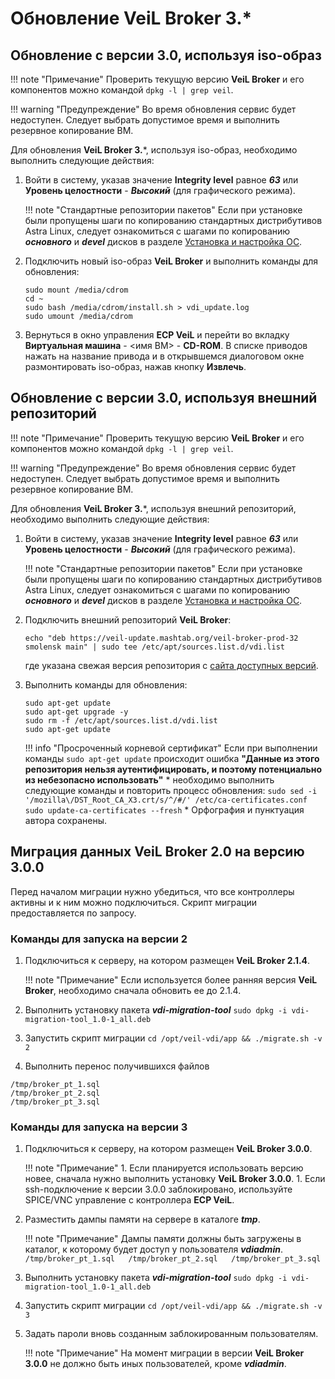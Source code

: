 # Обновление VeiL Broker 3.*

## Обновление с версии 3.0, используя iso-образ

!!! note "Примечание"
    Проверить текущую версию **VeiL Broker** и его компонентов можно командой `dpkg -l | grep veil`.

!!! warning "Предупреждение"
    Во время обновления сервис будет недоступен. Следует выбрать допустимое время и выполнить резервное копирование ВМ.

Для обновления **VeiL Broker 3.***, используя iso-образ, необходимо выполнить следующие действия: 

1. Войти в систему, указав значение **Integrity level** равное **_63_** или 
   **Уровень целостности** - **_Высокий_** (для графического режима).
   
    !!! note "Стандартные репозитории пакетов"
        Если при установке были пропущены шаги по копированию стандартных дистрибутивов Astra Linux, 
        следует ознакомиться с шагами по копированию **_основного_** и **_devel_** дисков 
        в разделе [Установка и настройка ОС](../engineer_guide/install_os/index.md).

1. Подключить новый iso-образ **VeiL Broker** и выполнить 
   команды для обновления:

    ```
    sudo mount /media/cdrom  
    cd ~  
    sudo bash /media/cdrom/install.sh > vdi_update.log  
    sudo umount /media/cdrom
    ```
   
1. Вернуться в окно управления **ECP VeiL** и перейти во вкладку **Виртуальная машина** - <имя ВМ> - **CD-ROM**. 
   В списке приводов нажать на название привода и в открывшемся диалоговом окне размонтировать 
   iso-образ, нажав кнопку **Извлечь**.
 
## Обновление с версии 3.0, используя внешний репозиторий

!!! note "Примечание"
    Проверить текущую версию **VeiL Broker** и его компонентов можно командой `dpkg -l | grep veil`.

!!! warning "Предупреждение"
    Во время обновления сервис будет недоступен. Следует выбрать допустимое время и выполнить резервное копирование ВМ.

Для обновления **VeiL Broker 3.***, используя внешний репозиторий, необходимо выполнить следующие действия: 

1. Войти в систему, указав значение **Integrity level** равное **_63_** или 
   **Уровень целостности** - **_Высокий_** (для графического режима).
   
    !!! note "Стандартные репозитории пакетов"
        Если при установке были пропущены шаги по копированию стандартных дистрибутивов Astra Linux, 
        следует ознакомиться с шагами по копированию **_основного_** и **_devel_** дисков 
        в разделе [Установка и настройка ОС](../engineer_guide/install_os/index.md).

1. Подключить внешний репозиторий **VeiL Broker**:

    ```
    echo "deb https://veil-update.mashtab.org/veil-broker-prod-32 smolensk main" | sudo tee /etc/apt/sources.list.d/vdi.list
    ```
    где указана свежая версия репозитория с [сайта доступных версий](https://veil-update.mashtab.org/).
 
1. Выполнить команды для обновления:

    ```
    sudo apt-get update  
    sudo apt-get upgrade -y  
    sudo rm -f /etc/apt/sources.list.d/vdi.list  
    sudo apt-get update
    ```
    
    !!! info "Просроченный корневой сертификат"
         Если при выполнении команды `sudo apt-get update` происходит ошибка 
         **"Данные из этого репозитория нельзя аутентифицировать, и поэтому потенциально 
         из небезопасно использовать"** \* необходимо выполнить следующие команды и повторить 
         процесс обновления:
         ```
         sudo sed -i '/mozilla\/DST_Root_CA_X3.crt/s/^/#/' /etc/ca-certificates.conf  
         sudo update-ca-certificates --fresh
         ```
         \* Орфография и пунктуация автора сохранены.

## Миграция данных VeiL Broker 2.0 на версию 3.0.0

Перед началом миграции нужно убедиться, что все контроллеры активны и к ним можно 
подключиться. Скрипт миграции предоставляется по запросу.

### Команды для запуска на версии 2

1. Подключиться к серверу, на котором размещен **VeiL Broker 2.1.4**. 
   
    !!! note "Примечание"
        Если используется более ранняя версия **VeiL Broker**, необходимо сначала обновить ее до 2.1.4.

2. Выполнить установку пакета **_vdi-migration-tool_** 
`sudo dpkg -i vdi-migration-tool_1.0-1_all.deb`

3. Запустить скрипт миграции
`cd /opt/veil-vdi/app && ./migrate.sh -v 2`

4. Выполнить перенос получившихся файлов
```
/tmp/broker_pt_1.sql  
/tmp/broker_pt_2.sql  
/tmp/broker_pt_3.sql
```

### Команды для запуска на версии 3

1. Подключиться к серверу, на котором размещен **VeiL Broker 3.0.0**.

    !!! note "Примечание"
        1. Если планируется использовать версию новее, сначала нужно выполнить установку **VeiL Broker 3.0.0**.
        1. Если ssh-подключение к версии 3.0.0 заблокировано, используйте SPICE/VNC 
           управление с контроллера **ECP VeiL**.

2. Разместить дампы памяти на сервере в каталоге **_tmp_**.

    !!! note "Примечание"
        Дампы памяти должны быть загружены в каталог, к которому будет доступ у пользователя 
        **_vdiadmin_**.
        ```
        /tmp/broker_pt_1.sql  
        /tmp/broker_pt_2.sql  
        /tmp/broker_pt_3.sql 
        ```

3. Выполнить установку пакета **_vdi-migration-tool_** 
`sudo dpkg -i vdi-migration-tool_1.0-1_all.deb`

4. Запустить скрипт миграции
`cd /opt/veil-vdi/app && ./migrate.sh -v 3`

5. Задать пароли вновь созданным заблокированным пользователям. 

    !!! note "Примечание"
        На момент миграции в версии **VeiL Broker 3.0.0** не должно быть иных пользователей, кроме **_vdiadmin_**.
